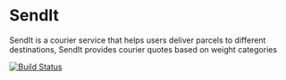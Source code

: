 # SendIt
SendIt is a courier service that helps users deliver parcels to different destinations, SendIt provides courier quotes based on weight categories

[![Build Status](https://travis-ci.com/bobbylemm/SendIt.svg?branch=develop)](https://travis-ci.com/bobbylemm/SendIt)